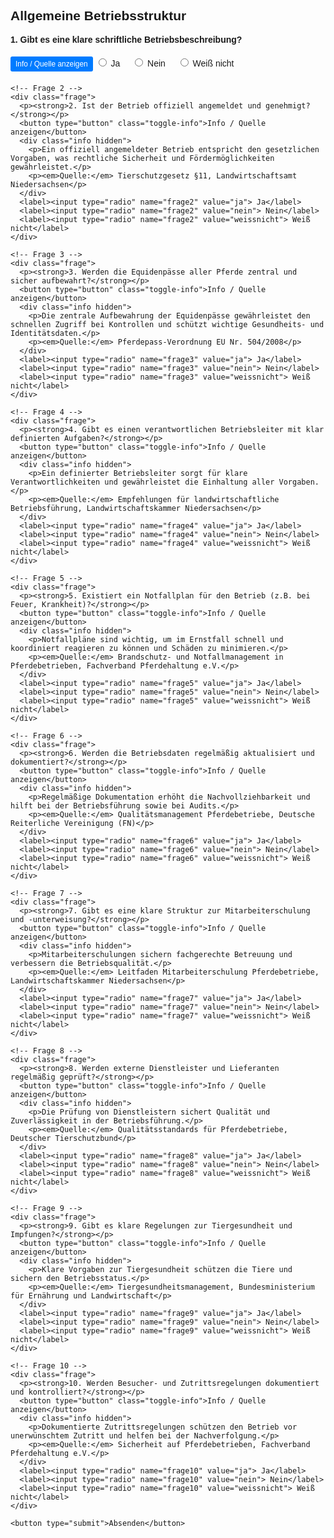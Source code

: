 <div class="check-block">
  <h2>Allgemeine Betriebsstruktur</h2>

  <form>
    <!-- Frage 1 -->
    <div class="frage">
      <p><strong>1. Gibt es eine klare schriftliche Betriebsbeschreibung?</strong></p>
      <button type="button" class="toggle-info">Info / Quelle anzeigen</button>
      <div class="info hidden">
        <p>Eine schriftliche Betriebsbeschreibung definiert Aufbau, Abläufe und Verantwortlichkeiten. Sie dient als Grundlage für Qualitätsmanagement und Nachvollziehbarkeit.</p>
        <p><em>Quelle:</em> Leitfaden Tierschutz auf landwirtschaftlichen Betrieben, BMEL 2022</p>
      </div>
      <label><input type="radio" name="frage1" value="ja"> Ja</label>
      <label><input type="radio" name="frage1" value="nein"> Nein</label>
      <label><input type="radio" name="frage1" value="weissnicht"> Weiß nicht</label>
    </div>

    <!-- Frage 2 -->
    <div class="frage">
      <p><strong>2. Ist der Betrieb offiziell angemeldet und genehmigt?</strong></p>
      <button type="button" class="toggle-info">Info / Quelle anzeigen</button>
      <div class="info hidden">
        <p>Ein offiziell angemeldeter Betrieb entspricht den gesetzlichen Vorgaben, was rechtliche Sicherheit und Fördermöglichkeiten gewährleistet.</p>
        <p><em>Quelle:</em> Tierschutzgesetz §11, Landwirtschaftsamt Niedersachsen</p>
      </div>
      <label><input type="radio" name="frage2" value="ja"> Ja</label>
      <label><input type="radio" name="frage2" value="nein"> Nein</label>
      <label><input type="radio" name="frage2" value="weissnicht"> Weiß nicht</label>
    </div>

    <!-- Frage 3 -->
    <div class="frage">
      <p><strong>3. Werden die Equidenpässe aller Pferde zentral und sicher aufbewahrt?</strong></p>
      <button type="button" class="toggle-info">Info / Quelle anzeigen</button>
      <div class="info hidden">
        <p>Die zentrale Aufbewahrung der Equidenpässe gewährleistet den schnellen Zugriff bei Kontrollen und schützt wichtige Gesundheits- und Identitätsdaten.</p>
        <p><em>Quelle:</em> Pferdepass-Verordnung EU Nr. 504/2008</p>
      </div>
      <label><input type="radio" name="frage3" value="ja"> Ja</label>
      <label><input type="radio" name="frage3" value="nein"> Nein</label>
      <label><input type="radio" name="frage3" value="weissnicht"> Weiß nicht</label>
    </div>

    <!-- Frage 4 -->
    <div class="frage">
      <p><strong>4. Gibt es einen verantwortlichen Betriebsleiter mit klar definierten Aufgaben?</strong></p>
      <button type="button" class="toggle-info">Info / Quelle anzeigen</button>
      <div class="info hidden">
        <p>Ein definierter Betriebsleiter sorgt für klare Verantwortlichkeiten und gewährleistet die Einhaltung aller Vorgaben.</p>
        <p><em>Quelle:</em> Empfehlungen für landwirtschaftliche Betriebsführung, Landwirtschaftskammer Niedersachsen</p>
      </div>
      <label><input type="radio" name="frage4" value="ja"> Ja</label>
      <label><input type="radio" name="frage4" value="nein"> Nein</label>
      <label><input type="radio" name="frage4" value="weissnicht"> Weiß nicht</label>
    </div>

    <!-- Frage 5 -->
    <div class="frage">
      <p><strong>5. Existiert ein Notfallplan für den Betrieb (z.B. bei Feuer, Krankheit)?</strong></p>
      <button type="button" class="toggle-info">Info / Quelle anzeigen</button>
      <div class="info hidden">
        <p>Notfallpläne sind wichtig, um im Ernstfall schnell und koordiniert reagieren zu können und Schäden zu minimieren.</p>
        <p><em>Quelle:</em> Brandschutz- und Notfallmanagement in Pferdebetrieben, Fachverband Pferdehaltung e.V.</p>
      </div>
      <label><input type="radio" name="frage5" value="ja"> Ja</label>
      <label><input type="radio" name="frage5" value="nein"> Nein</label>
      <label><input type="radio" name="frage5" value="weissnicht"> Weiß nicht</label>
    </div>

    <!-- Frage 6 -->
    <div class="frage">
      <p><strong>6. Werden die Betriebsdaten regelmäßig aktualisiert und dokumentiert?</strong></p>
      <button type="button" class="toggle-info">Info / Quelle anzeigen</button>
      <div class="info hidden">
        <p>Regelmäßige Dokumentation erhöht die Nachvollziehbarkeit und hilft bei der Betriebsführung sowie bei Audits.</p>
        <p><em>Quelle:</em> Qualitätsmanagement Pferdebetriebe, Deutsche Reiterliche Vereinigung (FN)</p>
      </div>
      <label><input type="radio" name="frage6" value="ja"> Ja</label>
      <label><input type="radio" name="frage6" value="nein"> Nein</label>
      <label><input type="radio" name="frage6" value="weissnicht"> Weiß nicht</label>
    </div>

    <!-- Frage 7 -->
    <div class="frage">
      <p><strong>7. Gibt es eine klare Struktur zur Mitarbeiterschulung und -unterweisung?</strong></p>
      <button type="button" class="toggle-info">Info / Quelle anzeigen</button>
      <div class="info hidden">
        <p>Mitarbeiterschulungen sichern fachgerechte Betreuung und verbessern die Betriebsqualität.</p>
        <p><em>Quelle:</em> Leitfaden Mitarbeiterschulung Pferdebetriebe, Landwirtschaftskammer Niedersachsen</p>
      </div>
      <label><input type="radio" name="frage7" value="ja"> Ja</label>
      <label><input type="radio" name="frage7" value="nein"> Nein</label>
      <label><input type="radio" name="frage7" value="weissnicht"> Weiß nicht</label>
    </div>

    <!-- Frage 8 -->
    <div class="frage">
      <p><strong>8. Werden externe Dienstleister und Lieferanten regelmäßig geprüft?</strong></p>
      <button type="button" class="toggle-info">Info / Quelle anzeigen</button>
      <div class="info hidden">
        <p>Die Prüfung von Dienstleistern sichert Qualität und Zuverlässigkeit in der Betriebsführung.</p>
        <p><em>Quelle:</em> Qualitätsstandards für Pferdebetriebe, Deutscher Tierschutzbund</p>
      </div>
      <label><input type="radio" name="frage8" value="ja"> Ja</label>
      <label><input type="radio" name="frage8" value="nein"> Nein</label>
      <label><input type="radio" name="frage8" value="weissnicht"> Weiß nicht</label>
    </div>

    <!-- Frage 9 -->
    <div class="frage">
      <p><strong>9. Gibt es klare Regelungen zur Tiergesundheit und Impfungen?</strong></p>
      <button type="button" class="toggle-info">Info / Quelle anzeigen</button>
      <div class="info hidden">
        <p>Klare Vorgaben zur Tiergesundheit schützen die Tiere und sichern den Betriebsstatus.</p>
        <p><em>Quelle:</em> Tiergesundheitsmanagement, Bundesministerium für Ernährung und Landwirtschaft</p>
      </div>
      <label><input type="radio" name="frage9" value="ja"> Ja</label>
      <label><input type="radio" name="frage9" value="nein"> Nein</label>
      <label><input type="radio" name="frage9" value="weissnicht"> Weiß nicht</label>
    </div>

    <!-- Frage 10 -->
    <div class="frage">
      <p><strong>10. Werden Besucher- und Zutrittsregelungen dokumentiert und kontrolliert?</strong></p>
      <button type="button" class="toggle-info">Info / Quelle anzeigen</button>
      <div class="info hidden">
        <p>Dokumentierte Zutrittsregelungen schützen den Betrieb vor unerwünschtem Zutritt und helfen bei der Nachverfolgung.</p>
        <p><em>Quelle:</em> Sicherheit auf Pferdebetrieben, Fachverband Pferdehaltung e.V.</p>
      </div>
      <label><input type="radio" name="frage10" value="ja"> Ja</label>
      <label><input type="radio" name="frage10" value="nein"> Nein</label>
      <label><input type="radio" name="frage10" value="weissnicht"> Weiß nicht</label>
    </div>

    <button type="submit">Absenden</button>
  </form>
</div>

<style>
  .info { 
    display: none; 
    background: #f9f9f9; 
    padding: 10px; 
    margin: 5px 0 10px 0; 
    border-left: 4px solid #007BFF; 
  }
  .info.visible { display: block; }
  .frage { margin-bottom: 20px; }
  label { margin-right: 15px; }
  button.toggle-info {
    margin-top: 5px;
    background-color: #007BFF;
    color: white;
    border: none;
    padding: 5px 8px;
    cursor: pointer;
    border-radius: 3px;
    font-size: 0.85em;
  }
  button.toggle-info:hover {
    background-color: #0056b3;
  }
  .check-block {
    max-width: 600px;
    margin: auto;
    font-family: Arial, sans-serif;
  }
</style>

<script>
  document.querySelectorAll('button.toggle-info').forEach(button => {
    button.addEventListener('click', () => {
      const infoDiv = button.nextElementSibling;
      infoDiv.classList.toggle('visible');
    });
  });
</script>
